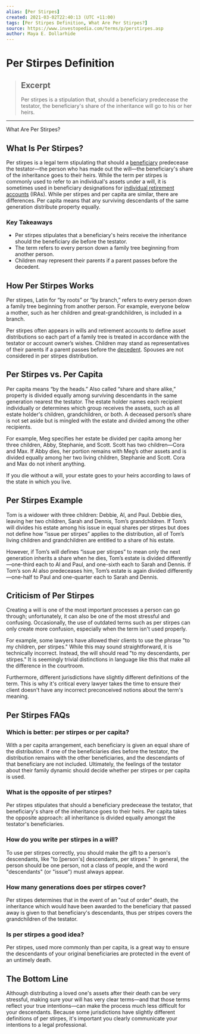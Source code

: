 ```yaml
---
alias: [Per Stirpes]
created: 2021-03-02T22:40:13 (UTC +11:00)
tags: [Per Stirpes Definition, What Are Per Stirpes?]
source: https://www.investopedia.com/terms/p/perstirpes.asp
author: Maya E. Dollarhide
---
```


# Per Stirpes Definition

> ## Excerpt
> Per stirpes is a stipulation that, should a beneficiary predecease the testator, the beneficiary's share of the inheritance will go to his or her heirs.

---

What Are Per Stirpes?
## What Is Per Stirpes?

Per stirpes is a legal term stipulating that should a [beneficiary](https://www.investopedia.com/terms/b/beneficiary.asp) predecease the testator—the person who has made out the will—the beneficiary's share of the inheritance goes to their heirs. While the term per stirpes is commonly used to refer to an individual's assets under a will, it is sometimes used in beneficiary designations for [individual retirement accounts](https://www.investopedia.com/terms/i/ira.asp) (IRAs). While per stirpes and per capita are similar, there are differences. Per capita means that any surviving descendants of the same generation distribute property equally.

### Key Takeaways

-   Per stirpes stipulates that a beneficiary's heirs receive the inheritance should the beneficiary die before the testator.
-   The term refers to every person down a family tree beginning from another person.
-   Children may represent their parents if a parent passes before the decedent.

## How Per Stirpes Works

Per stirpes, Latin for “by roots” or “by branch,” refers to every person down a family tree beginning from another person. For example, everyone below a mother, such as her children and great-grandchildren, is included in a branch.

Per stirpes often appears in wills and retirement accounts to define asset distributions so each part of a family tree is treated in accordance with the testator or account owner’s wishes. Children may stand as representatives of their parents if a parent passes before the [decedent](https://www.investopedia.com/terms/d/decedent.asp). Spouses are not considered in per stirpes distribution.

## Per Stirpes vs. Per Capita

Per capita means “by the heads.” Also called “share and share alike,” property is divided equally among surviving descendants in the same generation nearest the testator. The estate holder names each recipient individually or determines which group receives the assets, such as all estate holder's children, grandchildren, or both. A deceased person’s share is not set aside but is mingled with the estate and divided among the other recipients.

For example, Meg specifies her estate be divided per capita among her three children, Abby, Stephanie, and Scott. Scott has two children—Cora and Max. If Abby dies, her portion remains with Meg’s other assets and is divided equally among her two living children, Stephanie and Scott. Cora and Max do not inherit anything.

If you die without a will, your estate goes to your heirs according to laws of the state in which you live.

## Per Stirpes Example

Tom is a widower with three children: Debbie, Al, and Paul. Debbie dies, leaving her two children, Sarah and Dennis, Tom’s grandchildren. If Tom’s will divides his estate among his issue in equal shares per stirpes but does not define how “issue per stirpes” applies to the distribution, all of Tom’s living children and grandchildren are entitled to a share of his estate.

However, if Tom’s will defines “issue per stirpes” to mean only the next generation inherits a share when he dies, Tom’s estate is divided differently—one-third each to Al and Paul, and one-sixth each to Sarah and Dennis. If Tom’s son Al also predeceases him, Tom’s estate is again divided differently—one-half to Paul and one-quarter each to Sarah and Dennis.

## Criticism of Per Stirpes

Creating a will is one of the most important processes a person can go through; unfortunately, it can also be one of the most stressful and confusing. Occasionally, the use of outdated terms such as per stirpes can only create more confusion, especially when the term isn't used properly.

For example, some lawyers have allowed their clients to use the phrase "to my children, per stirpes." While this may sound straightforward, it is technically incorrect. Instead, the will should read "to my descendants, per stirpes." It is seemingly trivial distinctions in language like this that make all the difference in the courtroom.

Furthermore, different jurisdictions have slightly different definitions of the term. This is why it's critical every lawyer takes the time to ensure their client doesn't have any incorrect preconceived notions about the term's meaning.

## Per Stirpes FAQs

### Which is better: per stirpes or per capita?

With a per capita arrangement, each beneficiary is given an equal share of the distribution. If one of the beneficiaries dies before the testator, the distribution remains with the other beneficiaries, and the descendants of that beneficiary are not included. Ultimately, the feelings of the testator about their family dynamic should decide whether per stirpes or per capita is used.

### What is the opposite of per stirpes?

Per stirpes stipulates that should a beneficiary predecease the testator, that beneficiary's share of the inheritance goes to their heirs. Per capita takes the opposite approach: all inheritance is divided equally amongst the testator's beneficiaries.

### How do you write per stirpes in a will?

To use per stirpes correctly, you should make the gift to a person's descendants, like "to \[person's\] descendants, per stirpes."  In general, the person should be one person, not a class of people, and the word "descendants" (or "issue") must always appear.

### How many generations does per stirpes cover?

Per stirpes determines that in the event of an "out of order" death, the inheritance which would have been awarded to the beneficiary that passed away is given to that beneficiary's descendants, thus per stripes covers the grandchildren of the testator.

### Is per stirpes a good idea?

Per stirpes, used more commonly than per capita, is a great way to ensure the descendants of your original beneficiaries are protected in the event of an untimely death.

## The Bottom Line

Although distributing a loved one's assets after their death can be very stressful, making sure your will has very clear terms—and that those terms reflect your true intentions—can make the process much less difficult for your descendants. Because some jurisdictions have slightly different definitions of per stirpes, it's important you clearly communicate your intentions to a legal professional.
